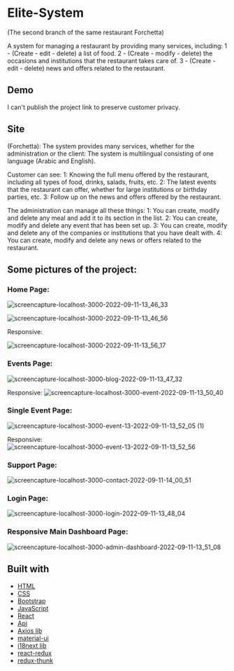 # Elite-System

(The second branch of the same restaurant Forchetta)

A system for managing a restaurant by providing many services, including: 1 - (Create - edit - delete) a list of food. 2 - (Create - modify - delete) the occasions and institutions that the restaurant takes care of. 3 - (Create - edit - delete) news and offers related to the restaurant.




## Demo
I can't publish the project link to preserve customer privacy.



## Site
(Forchetta): The system provides many services, whether for the administration or the client:
The system is multilingual consisting of one language (Arabic and English).

Customer can see:
1: Knowing the full menu offered by the restaurant, including all types of food, drinks, salads, fruits, etc.
2: The latest events that the restaurant can offer, whether for large institutions or birthday parties, etc.
3: Follow up on the news and offers offered by the restaurant.

The administration can manage all these things:
1: You can create, modify and delete any meal and add it to its section in the list.
2: You can create, modify and delete any event that has been set up.
3: You can create, modify and delete any of the companies or institutions that you have dealt with.
4: You can create, modify and delete any news or offers related to the restaurant.


## Some pictures of the project:
### Home Page:

![screencapture-localhost-3000-2022-09-11-13_46_33](https://user-images.githubusercontent.com/67224257/189526131-7a39f51c-cf31-413c-b8d6-fcb479ea6c06.png)

![screencapture-localhost-3000-2022-09-11-13_46_56](https://user-images.githubusercontent.com/67224257/189526145-5276263a-075a-4c5c-87e9-ff168c31db83.png)

Responsive:

![screencapture-localhost-3000-2022-09-11-13_56_17](https://user-images.githubusercontent.com/67224257/189526269-2a20b31b-08fa-423c-a08a-fd70c8738330.png)

### Events Page:

![screencapture-localhost-3000-blog-2022-09-11-13_47_32](https://user-images.githubusercontent.com/67224257/189526349-c14fd850-65ba-4283-b64d-4a6ba8f291e2.png)

Responsive:
![screencapture-localhost-3000-event-2022-09-11-13_50_40](https://user-images.githubusercontent.com/67224257/189526360-98630de7-f26a-43cd-85f3-d82a25ad3f5b.png)

### Single Event Page:

![screencapture-localhost-3000-event-13-2022-09-11-13_52_05 (1)](https://user-images.githubusercontent.com/67224257/189526375-0aec931c-dad5-43cb-af7f-f6ac6906327e.png)

Responsive: 
![screencapture-localhost-3000-event-13-2022-09-11-13_52_56](https://user-images.githubusercontent.com/67224257/189526383-73fc5439-9a72-45ab-a56b-c4fcb707ba68.png)


### Support Page:

![screencapture-localhost-3000-contact-2022-09-11-14_00_51](https://user-images.githubusercontent.com/67224257/189526416-9ca3cabb-5820-4df8-a08b-a847860c1f37.png)


### Login Page:

![screencapture-localhost-3000-login-2022-09-11-13_48_04](https://user-images.githubusercontent.com/67224257/189526456-3b6c07ae-b664-42bf-b8d3-5f187c01380d.png)


### Responsive Main Dashboard Page:

![screencapture-localhost-3000-admin-dashboard-2022-09-11-13_51_08](https://user-images.githubusercontent.com/67224257/189526462-90a58cc0-3f08-44b4-b0a8-75498b1566d2.png)




## Built with 

- [HTML](https://html.com/)
- [CSS](https://css-tricks.com/) 
- [Bootstrap](http://getbootstrap.com/)
- [JavaScript](https://www.javascript.com/)
- [React](https://reactjs.org/)
- [Api](http://getbootstrap.com/)
- [Axios lib](https://www.api.org/)
- [material-ui](https://mui.com/)
- [i18next lib](https://www.i18next.com/)
- [react-redux](https://react-redux.js.org/)
- [redux-thunk](https://redux.js.org/usage/writing-logic-thunks)
